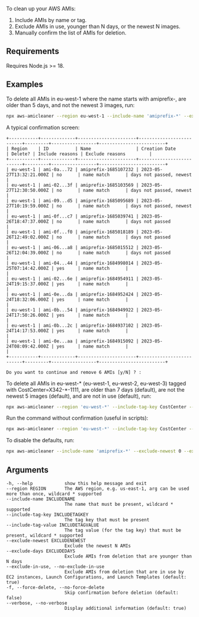 To clean up your AWS AMIs: 
1. Include AMIs by name or tag.
2. Exclude AMIs in use, younger than N days, or the newest N images.
3. Manually confirm the list of AMIs for deletion.

## Requirements

Requires Node.js >= 18.

## Examples

To delete all AMIs in eu-west-1 where the name starts with amiprefix-, are older than 5 days, and not the newest 3 images, run:
```bash
npx aws-amicleaner --region eu-west-1 --include-name 'amiprefix-*' --exclude-newest 3 --exclude-days 5 --exclude-in-use --verbose
```

A typical confirmation screen:

```
+-----------+-------------+----------------------+--------------------------+---------+-----------------+-------------------------+
| Region    | ID          | Name                 | Creation Date            | Delete? | Include reasons | Exclude reasons         | 
+-----------+-------------+----------------------+--------------------------+---------+-----------------+-------------------------+
| eu-west-1 | ami-0a...72 | amiprefix-1685107232 | 2023-05-27T13:32:21.000Z | no      | name match      | days not passed, newest | 
| eu-west-1 | ami-02...3f | amiprefix-1685103569 | 2023-05-27T12:30:50.000Z | no      | name match      | days not passed, newest | 
| eu-west-1 | ami-09...d5 | amiprefix-1685095689 | 2023-05-27T10:19:59.000Z | no      | name match      | days not passed, newest | 
| eu-west-1 | ami-0f...c7 | amiprefix-1685039741 | 2023-05-26T18:47:37.000Z | no      | name match      | days not passed         | 
| eu-west-1 | ami-0f...f0 | amiprefix-1685018189 | 2023-05-26T12:49:02.000Z | no      | name match      | days not passed         | 
| eu-west-1 | ami-06...a8 | amiprefix-1685015512 | 2023-05-26T12:04:39.000Z | no      | name match      | days not passed         | 
| eu-west-1 | ami-04...44 | amiprefix-1684998014 | 2023-05-25T07:14:42.000Z | yes     | name match      |                         |
| eu-west-1 | ami-02...6e | amiprefix-1684954911 | 2023-05-24T19:15:37.000Z | yes     | name match      |                         |
| eu-west-1 | ami-0e...da | amiprefix-1684952424 | 2023-05-24T18:32:06.000Z | yes     | name match      |                         |
| eu-west-1 | ami-0b...54 | amiprefix-1684949922 | 2023-05-24T17:50:26.000Z | yes     | name match      |                         |
| eu-west-1 | ami-0b...2c | amiprefix-1684937102 | 2023-05-24T14:17:53.000Z | yes     | name match      |                         |
| eu-west-1 | ami-0e...aa | amiprefix-1684915092 | 2023-05-24T08:09:42.000Z | yes     | name match      |                         |
+-----------+-------------+----------------------+--------------------------+---------+-----------------+-------------------------+

Do you want to continue and remove 6 AMIs [y/N] ? : 
```

To delete all AMIs in eu-west-* (eu-west-1, eu-west-2, eu-west-3) tagged with CostCenter=X342-*-1111, are older than 7 days (default), are not the newest 5 images (default), and are not in use (default), run:
```bash
npx aws-amicleaner --region 'eu-west-*' --include-tag-key CostCenter --include-tag-value 'X342-*-1111'
```

Run the command without confirmation (useful in scripts):
```bash
npx aws-amicleaner --region 'eu-west-*' --include-tag-key CostCenter --include-tag-value 'X342-*-1111' --force-delete
```

To disable the defaults, run:
```bash
npx aws-amicleaner --include-name 'amiprefix-*' --exclude-newest 0 --exclude-days 0 --no-exclude-in-use --no-verbose
```

## Arguments

```
-h, --help            show this help message and exit
--region REGION       The AWS region, e.g. us-east-1, arg can be used more than once, wildcard * supported
--include-name INCLUDENAME
                      The name that must be present, wildcard * supported
--include-tag-key INCLUDETAGKEY
                      The tag key that must be present
--include-tag-value INCLUDETAGVALUE
                      The tag value (for the tag key) that must be present, wildcard * supported
--exclude-newest EXCLUDENEWEST
                      Exclude the newest N AMIs
--exclude-days EXCLUDEDAYS
                      Exclude AMIs from deletion that are younger than N days
--exclude-in-use, --no-exclude-in-use
                      Exclude AMIs from deletion that are in use by EC2 instances, Launch Configurations, and Launch Templates (default: true)
-f, --force-delete, --no-force-delete
                      Skip confirmation before deletion (default: false)
--verbose, --no-verbose
                      Display additional information (default: true)
```
